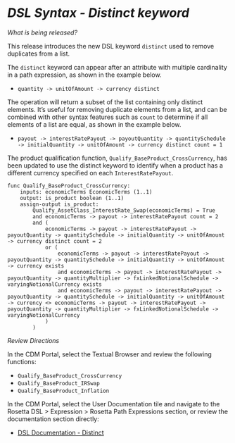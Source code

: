 # *DSL Syntax - Distinct keyword*

_What is being released?_

This release introduces the new DSL keyword `distinct` used to remove duplicates from a list.

The `distinct` keyword can appear after an attribute with multiple cardinality in a path expression, as shown in the example below.

- `quantity -> unitOfAmount -> currency distinct`

The operation will return a subset of the list containing only distinct elements.  It’s useful for removing duplicate elements from a list, and can be combined with other syntax features such as ``count`` to determine if all elements of a list are equal, as shown in the example below.

- `payout -> interestRatePayout -> payoutQuantity -> quantitySchedule -> initialQuantity -> unitOfAmount -> currency distinct count = 1`

The product qualification function, `Qualify_BaseProduct_CrossCurrency`, has been updated to use the distinct keyword to identify when a product has a different currency specified on each `InterestRatePayout`.

```
func Qualify_BaseProduct_CrossCurrency: 
	inputs: economicTerms EconomicTerms (1..1)
	output: is_product boolean (1..1)
	assign-output is_product:
		Qualify_AssetClass_InterestRate_Swap(economicTerms) = True
		and economicTerms -> payout -> interestRatePayout count = 2
	 	and (
	 	    economicTerms -> payout -> interestRatePayout -> payoutQuantity -> quantitySchedule -> initialQuantity -> unitOfAmount -> currency distinct count = 2
            or (
                economicTerms -> payout -> interestRatePayout -> payoutQuantity -> quantitySchedule -> initialQuantity -> unitOfAmount -> currency exists
                and economicTerms -> payout -> interestRatePayout -> payoutQuantity -> quantityMultiplier -> fxLinkedNotionalSchedule -> varyingNotionalCurrency exists
                and economicTerms -> payout -> interestRatePayout -> payoutQuantity -> quantitySchedule -> initialQuantity -> unitOfAmount -> currency <> economicTerms -> payout -> interestRatePayout -> payoutQuantity -> quantityMultiplier -> fxLinkedNotionalSchedule -> varyingNotionalCurrency
            )
        )
```

_Review Directions_

In the CDM Portal, select the Textual Browser and review the following functions:

- `Qualify_BaseProduct_CrossCurrency`
- `Qualify_BaseProduct_IRSwap`
- `Qualify_BaseProduct_Inflation`

In the CDM Portal, select the User Documentation tile and navigate to the Rosetta DSL > Expression > Rosetta Path Expressions section, or review the documentation section directly:

- [DSL Documentation - Distinct](https://docs.rosetta-technology.io/dsl/expressions.html#distinct)

